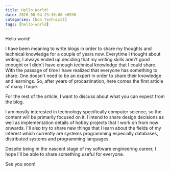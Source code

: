 ```yaml
---
title: Hello World!
date: 2020-08-04 23:30:00 +0530
categories: [Non Technical]
tags: [hello-world]
---
```


Hello world!

I have been meaning to write blogs in order to share my thoughts and technical knowledge for a couple of years now. Everytime I thought about writing, I always ended up deciding that my writing skills aren't good enought or I didn't have enough technical knowledge that I could share. With the passage of time I have realized that everyone has something to share. One doesn't need to be an expert in order to share their knowledge and learnings. So, after years of procastination, here comes the first article of many I hope.

For the rest of the article, I want to discuss about what you can expect from the blog.

I am mostly interested in technology specifically computer science, so the content will be primarily focused on it. I intend to share design decisions as well as implementation details of hobby projects that I work on from now onwards. I'll also try to share new things that I learn about the fields of my interest which currently are systems programming especially databases, distributed systems and programming languages.

Despite being in the nascent stage of my software engineering career, I hope I'll be able to share something useful for everyone.

See you soon!


